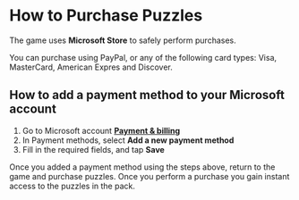 # How to Purchase Puzzles

The game uses **Microsoft Store** to safely perform purchases.

You can purchase using PayPal, or any of the following card types: Visa, MasterCard, American Expres and Discover.

## How to add a payment method to your Microsoft account

1. Go to Microsoft account [**Payment &amp; billing**](https://account.microsoft.com/billing/payments/)
1. In Payment methods, select **Add a new payment method**
1. Fill in the required fields, and tap **Save**

Once you added a payment method using the steps above, return to the game and purchase puzzles. Once you perform a purchase you gain instant access to the puzzles in the pack.

[Microsoft Support]: http://go.microsoft.com/fwlink/p/?LinkId=260702
[Source]: https://support.microsoft.com/en-us/account-billing/change-your-microsoft-account-payment-method-or-credit-card-c39dbc30-bc83-30c8-5ea9-d0d94e6dcfe4
